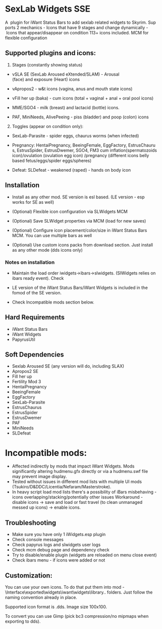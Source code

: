 SexLab Widgets SSE
=======================

A  plugin for iWant Status Bars to add sexlab related widgets to Skyrim. Supports 2 mechanics
- Icons that have 9 stages and change dynamically
- Icons that appear/disappear on condition
113+ icons included.
MCM for flexible configuration


## Supported plugins and icons: 

1) Stages (constantly showing status)

- vSLA SE (SexLab Aroused eXtended/SLAM) - Arousal (face) and exposure (Heart) icons

- vApropos2 - w&t icons (vagina, anus and mouth state icons)

- vFill her up (baka) - cum icons (total + vaginal + anal + oral pool icons)

- MME/SGO4 - milk (breast) and lactacid (bottle) icons.

- PAF, MiniNeeds, AlivePeeing - piss (bladder) and poop (colon) icons

2) Toggles (appear on condition only):

- SexLab-Parasite - spider eggs, chaurus worms (when infected)

- Pregnancy: HentaiPregnancy, BeeingFemale, EggFactory, EstrusChaurus, EstrusSpider, EstrusDwemer, SGO4, FM3 cum inflation(spermatozoids icon)/ovulation (ovulation egg icon) /pregnancy (different icons belly  based  fetus/eggs/spider eggs/spheres)

- Defeat: SLDefeat - weakened (raped) - hands on body icon


## Installation

- Install as any other mod. SE version is esl based. (LE version - esp works for SE as well)

- (Optional) Flexible icon configuration via SLWidgets MCM 

- (Optional) Save SLWidget properties via MCM (load for new saves)

- (Optional) Configure icon placement/color/size in iWant Status Bars MCM. You can use multiple bars as well

- (Optional) Use custom icons packs from download section. Just install as any other mode (dds icons only)

### Notes on installation

- Maintain the load order iwidgets->ibars->slwidgets. (SlWidgets relies on ibars ready event). Check 

- LE version of the iWant Status Bars/iWant Widgets is included in the fomod of the SE version. 

- Check Incompatible mods section below.

## Hard Requirements

- iWant Status Bars
- iWant Widgets
- PapyrusUtil

## Soft Dependencies

- Sexlab Aroused SE (any version will do, including SLAX)
- Apropos2 SE
- Fill her up
- Fertility Mod 3
- HentaiPregnancy
- BeeingFemale
- EggFactory
- SexLab-Parasite
- EstrusChaurus
- EstrusSpider
- EstrusDwemer
- PAF
- MiniNeeds
- SLDefeat

# Incompatible mods:

- Affected indirectly by mods that impact iWant Widgets. Mods significantly altering hudmenu.gfx directly or via a hudmenu.swf file may prevent image display.
- Tested without issues in different mod lists with multiple UI mods (Tsukiro/D&DDC/Licentia/Nefaram/Masterstroke).
- In heavy script load mod lists there's a possibility of iBars misbehaving - icons overlapping/stacking/potentially other issues
Workaround - disable icons -> save and load or fast travel (to clean unmanaged messed up icons) -> enable icons.

## Troubleshooting
- Make sure you have only 1 iWidgets.esp plugin
- Check console messages
- Check papyrus logs and slwidgets user logs
- Check mcm debug page and dependency check
- Try to disable/enable plugin (widgets are reloaded on menu close event)
- Check ibars menu - if icons were added or not


## Customization:

You can use your own icons. To do that put them into mod -  \Interface\exported\widgets\iwant\widgets\library\.. folders. Just follow the naming convention already in place.

Supported icon format is .dds. Image size 100x100. 

To convert you can use Gimp (pick bc3 compression/no mipmaps when exporting to dds).





